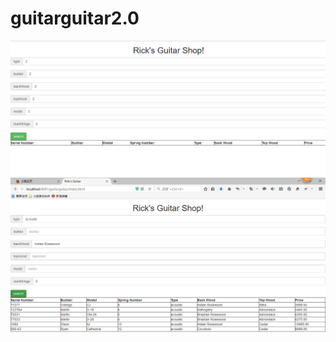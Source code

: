 # guitarguitar2.0
![image](https://github.com/OriharaS/pic/blob/master/01.png)
![image](https://github.com/OriharaS/pic/blob/master/02.png)
